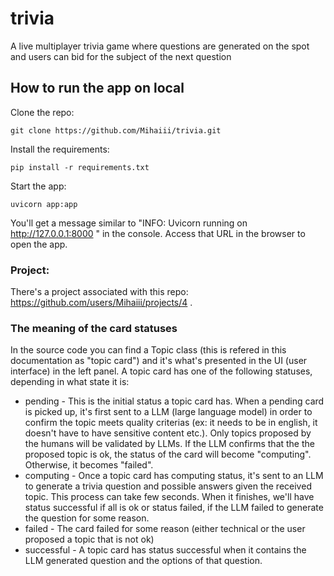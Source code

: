# trivia
A live multiplayer trivia game where questions are generated on the spot and users can bid for the subject of the next question

## How to run the app on local

Clone the repo:
```
git clone https://github.com/Mihaiii/trivia.git
```

Install the requirements:
```
pip install -r requirements.txt
```

Start the app:
```
uvicorn app:app
```

You'll get a message similar to "INFO:     Uvicorn running on http://127.0.0.1:8000 " in the console. Access that URL in the browser to open the app.

### Project:

There's a project associated with this repo: https://github.com/users/Mihaiii/projects/4 .

### The meaning of the card statuses

In the source code you can find a Topic class (this is refered in this documentation as "topic card") and it's what's presented in the UI (user interface) in the left panel.
A topic card has one of the following statuses, depending in what state it is:

- pending - This is the initial status a topic card has. When a pending card is picked up, it's first sent to a LLM (large language model) in order to confirm the topic meets quality criterias (ex: it needs to be in english, it doesn't have to have sensitive content etc.). Only topics proposed by the humans will be validated by LLMs. If the LLM confirms that the the proposed topic is ok, the status of the card will become "computing". Otherwise, it becomes "failed".
- computing - Once a topic card has computing status, it's sent to an LLM to generate a trivia question and possible answers given the received topic. This process can take few seconds. When it finishes, we'll have status successful if all is ok or status failed, if the LLM failed to generate the question for some reason.
- failed - The card failed for some reason (either technical or the user proposed a topic that is not ok)
- successful - A topic card has status successful when it contains the LLM generated question and the options of that question.